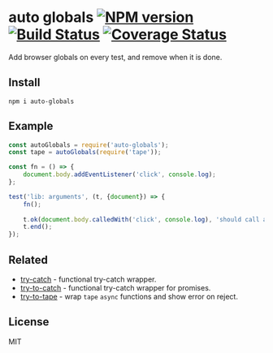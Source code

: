 # auto globals [![NPM version][NPMIMGURL]][NPMURL] [![Build Status][BuildStatusIMGURL]][BuildStatusURL] [![Coverage Status][CoverageIMGURL]][CoverageURL]

[NPMIMGURL]: https://img.shields.io/npm/v/auto-globals.svg?style=flat&longCache=true
[BuildStatusIMGURL]: https://img.shields.io/travis/coderaiser/auto-globals/master.svg?style=flat&longCache=true
[NPMURL]: https://npmjs.org/package/auto-globals "npm"
[BuildStatusURL]: https://travis-ci.org/coderaiser/auto-globals "Build Status"
[CoverageURL]: https://coveralls.io/github/coderaiser/auto-globals?branch=master
[CoverageIMGURL]: https://coveralls.io/repos/coderaiser/auto-globals/badge.svg?branch=master&service=github

Add browser globals on every test, and remove when it is done.

## Install

```
npm i auto-globals
```

## Example

```js
const autoGlobals = require('auto-globals');
const tape = autoGlobals(require('tape'));

const fn = () => {
    document.body.addEventListener('click', console.log);
};

test('lib: arguments', (t, {document}) => {
    fn();
    
    t.ok(document.body.calledWith('click', console.log), 'should call addEventListener');
    t.end();
});
```

## Related

- [try-catch](https://github.com/coderaiser/try-catch "TryCatch") - functional try-catch wrapper.
- [try-to-catch](https://github.com/coderaiser/try-to-catch "TryToCatch") - functional try-catch wrapper for promises.
- [try-to-tape](https://github.com/coderaiser/try-to-tape "try-to-tape") - wrap `tape` `async` functions and show error on reject.

## License

MIT
